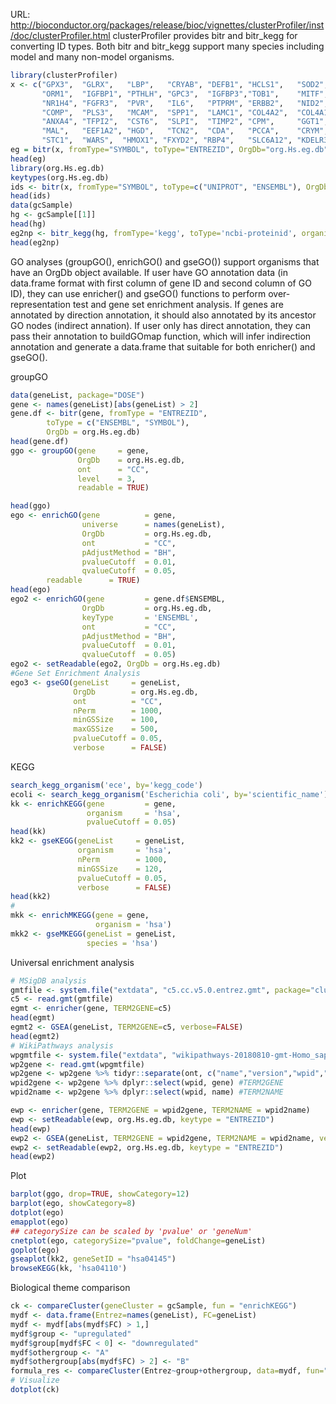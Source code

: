 URL: http://bioconductor.org/packages/release/bioc/vignettes/clusterProfiler/inst/doc/clusterProfiler.html
clusterProfiler provides bitr and bitr_kegg for converting ID types. Both bitr and bitr_kegg support many species including model and many non-model organisms.
```r
library(clusterProfiler)
x <- c("GPX3",  "GLRX",   "LBP",   "CRYAB", "DEFB1", "HCLS1",   "SOD2",   "HSPA2",
       "ORM1",  "IGFBP1", "PTHLH", "GPC3",  "IGFBP3","TOB1",    "MITF",   "NDRG1",
       "NR1H4", "FGFR3",  "PVR",   "IL6",   "PTPRM", "ERBB2",   "NID2",   "LAMB1",
       "COMP",  "PLS3",   "MCAM",  "SPP1",  "LAMC1", "COL4A2",  "COL4A1", "MYOC",
       "ANXA4", "TFPI2",  "CST6",  "SLPI",  "TIMP2", "CPM",     "GGT1",   "NNMT",
       "MAL",   "EEF1A2", "HGD",   "TCN2",  "CDA",   "PCCA",    "CRYM",   "PDXK",
       "STC1",  "WARS",  "HMOX1", "FXYD2", "RBP4",   "SLC6A12", "KDELR3", "ITM2B")
eg = bitr(x, fromType="SYMBOL", toType="ENTREZID", OrgDb="org.Hs.eg.db")
head(eg)
library(org.Hs.eg.db)
keytypes(org.Hs.eg.db)
ids <- bitr(x, fromType="SYMBOL", toType=c("UNIPROT", "ENSEMBL"), OrgDb="org.Hs.eg.db")
head(ids)
data(gcSample)
hg <- gcSample[[1]]
head(hg)
eg2np <- bitr_kegg(hg, fromType='kegg', toType='ncbi-proteinid', organism='hsa')
head(eg2np)
```
GO analyses (groupGO(), enrichGO() and gseGO()) support organisms that have an OrgDb object available.
If user have GO annotation data (in data.frame format with first column of gene ID and second column of GO ID), they can use enricher() and gseGO() functions to perform over-representation test and gene set enrichment analysis.
If genes are annotated by direction annotation, it should also annotated by its ancestor GO nodes (indirect annation). If user only has direct annotation, they can pass their annotation to buildGOmap function, which will infer indirection annotation and generate a data.frame that suitable for both enricher() and  gseGO().


groupGO
```r
data(geneList, package="DOSE")
gene <- names(geneList)[abs(geneList) > 2]
gene.df <- bitr(gene, fromType = "ENTREZID",
        toType = c("ENSEMBL", "SYMBOL"),
        OrgDb = org.Hs.eg.db)
head(gene.df)
ggo <- groupGO(gene     = gene,
               OrgDb    = org.Hs.eg.db,
               ont      = "CC",
               level    = 3,
               readable = TRUE)

head(ggo)
ego <- enrichGO(gene          = gene,
                universe      = names(geneList),
                OrgDb         = org.Hs.eg.db,
                ont           = "CC",
                pAdjustMethod = "BH",
                pvalueCutoff  = 0.01,
                qvalueCutoff  = 0.05,
        readable      = TRUE)
head(ego)
ego2 <- enrichGO(gene         = gene.df$ENSEMBL,
                OrgDb         = org.Hs.eg.db,
                keyType       = 'ENSEMBL',
                ont           = "CC",
                pAdjustMethod = "BH",
                pvalueCutoff  = 0.01,
                qvalueCutoff  = 0.05)
ego2 <- setReadable(ego2, OrgDb = org.Hs.eg.db)
#Gene Set Enrichment Analysis
ego3 <- gseGO(geneList     = geneList,
              OrgDb        = org.Hs.eg.db,
              ont          = "CC",
              nPerm        = 1000,
              minGSSize    = 100,
              maxGSSize    = 500,
              pvalueCutoff = 0.05,
              verbose      = FALSE)
```
KEGG
```r
search_kegg_organism('ece', by='kegg_code')
ecoli <- search_kegg_organism('Escherichia coli', by='scientific_name')
kk <- enrichKEGG(gene         = gene,
                 organism     = 'hsa',
                 pvalueCutoff = 0.05)
head(kk)
kk2 <- gseKEGG(geneList     = geneList,
               organism     = 'hsa',
               nPerm        = 1000,
               minGSSize    = 120,
               pvalueCutoff = 0.05,
               verbose      = FALSE)
head(kk2)
# 
mkk <- enrichMKEGG(gene = gene,
                   organism = 'hsa')
mkk2 <- gseMKEGG(geneList = geneList,
                 species = 'hsa')
```
Universal enrichment analysis

```r
# MSigDB analysis
gmtfile <- system.file("extdata", "c5.cc.v5.0.entrez.gmt", package="clusterProfiler")
c5 <- read.gmt(gmtfile)
egmt <- enricher(gene, TERM2GENE=c5)
head(egmt)
egmt2 <- GSEA(geneList, TERM2GENE=c5, verbose=FALSE)
head(egmt2)
# WikiPathways analysis
wpgmtfile <- system.file("extdata", "wikipathways-20180810-gmt-Homo_sapiens.gmt", package="clusterProfiler")
wp2gene <- read.gmt(wpgmtfile)
wp2gene <- wp2gene %>% tidyr::separate(ont, c("name","version","wpid","org"), "%")
wpid2gene <- wp2gene %>% dplyr::select(wpid, gene) #TERM2GENE
wpid2name <- wp2gene %>% dplyr::select(wpid, name) #TERM2NAME

ewp <- enricher(gene, TERM2GENE = wpid2gene, TERM2NAME = wpid2name)
ewp <- setReadable(ewp, org.Hs.eg.db, keytype = "ENTREZID")
head(ewp)
ewp2 <- GSEA(geneList, TERM2GENE = wpid2gene, TERM2NAME = wpid2name, verbose=FALSE)
ewp2 <- setReadable(ewp2, org.Hs.eg.db, keytype = "ENTREZID")
head(ewp2)
```
Plot
```r
barplot(ggo, drop=TRUE, showCategory=12)
barplot(ego, showCategory=8)
dotplot(ego)
emapplot(ego)
## categorySize can be scaled by 'pvalue' or 'geneNum'
cnetplot(ego, categorySize="pvalue", foldChange=geneList)
goplot(ego)
gseaplot(kk2, geneSetID = "hsa04145")
browseKEGG(kk, 'hsa04110')
```
Biological theme comparison
```r
ck <- compareCluster(geneCluster = gcSample, fun = "enrichKEGG")
mydf <- data.frame(Entrez=names(geneList), FC=geneList)
mydf <- mydf[abs(mydf$FC) > 1,]
mydf$group <- "upregulated"
mydf$group[mydf$FC < 0] <- "downregulated"
mydf$othergroup <- "A"
mydf$othergroup[abs(mydf$FC) > 2] <- "B"
formula_res <- compareCluster(Entrez~group+othergroup, data=mydf, fun="enrichKEGG")
# Visualize 
dotplot(ck)
